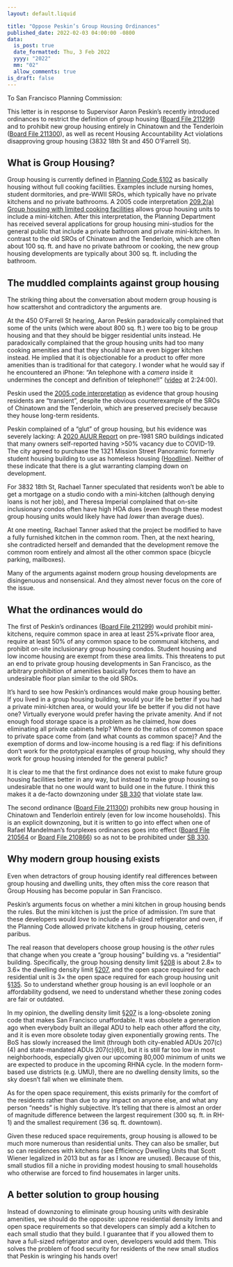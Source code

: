 ```yaml
---
layout: default.liquid

title: "Oppose Peskin’s Group Housing Ordinances"
published_date: 2022-02-03 04:00:00 -0800
data:
  is_post: true
  date_formatted: Thu, 3 Feb 2022
  yyyy: "2022"
  mm: "02"
  allow_comments: true
is_draft: false
---
```


To San Francisco Planning Commission:

This letter is in response to Supervisor Aaron Peskin’s recently introduced ordinances to restrict the definition of group housing ([Board File 211299](https://sfgov.legistar.com/LegislationDetail.aspx?ID=5363334&GUID=C4AD7D04-C2FC-4F36-A769-40D7EB8CDA9C)) and to prohibit new group housing entirely in Chinatown and the Tenderloin ([Board File 211300](https://sfgov.legistar.com/LegislationDetail.aspx?ID=5363335&GUID=33D6A2FD-022E-4AC1-B279-C153E3D01F69)), as well as recent Housing Accountability Act violations disapproving group housing (3832 18th St and 450 O’Farrell St).


## What is Group Housing?

Group housing is currently defined in [Planning Code §102](https://codelibrary.amlegal.com/codes/san_francisco/latest/sf_planning/0-0-0-49111) as basically housing without full cooking facilities. Examples include nursing homes, student dormitories, and pre-WWII SROs, which typically have no private kitchens and no private bathrooms. A 2005 code interpretation [209.2(a) Group housing with limited cooking facilities](https://codelibrary.amlegal.com/codes/san_francisco/latest/sf_planning/0-0-0-31877) allows group housing units to include a mini-kitchen. After this interpretation, the Planning Department has received several applications for group housing mini-studios for the general public that include a private bathroom and private mini-kitchen. In contrast to the old SROs of Chinatown and the Tenderloin, which are often about 100 sq. ft. and have no private bathroom or cooking, the new group housing developments are typically about 300 sq. ft. including the bathroom.


## The muddled complaints against group housing

The striking thing about the conversation about modern group housing is how scattershot and contradictory the arguments are.

At the 450 O’Farrell St hearing, Aaron Peskin paradoxically complained that some of the units (which were about 800 sq. ft.) were too big to be group housing and that they should be bigger residential units instead. He paradoxically complained that the group housing units had too many cooking amenities and that they should have an even bigger kitchen instead. He implied that it is objectionable for a product to offer more amenities than is traditional for that category. I wonder what he would say if he encountered an iPhone: “An telephone with a _camera_ inside it undermines the concept and definition of telephone!!” ([video](https://sanfrancisco.granicus.com/MediaPlayer.php?view_id=10&clip_id=39465) at 2:24:00).

Peskin used the [2005 code interpretation](https://codelibrary.amlegal.com/codes/san_francisco/latest/sf_planning/0-0-0-31877) as evidence that group housing residents are “transient”, despite the obvious counterexample of the SROs of Chinatown and the Tenderloin, which are preserved precisely because they house long-term residents.

Peskin complained of a “glut” of group housing, but his evidence was severely lacking: A [2020 AUUR Report](https://sfgov.legistar.com/View.ashx?M=F&ID=9864476&GUID=F4C84C67-D576-4170-A3BD-CEB70F7C2D1C) on pre-1981 SRO buildings indicated that many owners self-reported having >50% vacancy due to COVID-19. The city agreed to purchase the 1321 Mission Street Panoramic formerly student housing building to use as homeless housing ([Hoodline](https://hoodline.com/2021/10/supes-approve-panoramic-apartments-for-homeless-housing-despite-community-pushback/)). Neither of these indicate that there is a glut warranting clamping down on development.

For 3832 18th St, Rachael Tanner speculated that residents won’t be able to get a mortgage on a studio condo with a mini-kitchen (although denying loans is not her job), and Theresa Imperial complained that on-site inclusionary condos often have high HOA dues (even though these modest group housing units would likely have had _lower_ than average dues).

At one meeting, Rachael Tanner asked that the project be modified to have a fully furnished kitchen in the common room. Then, at the next hearing, she contradicted herself and demanded that the development remove the common room entirely and almost all the other common space (bicycle parking, mailboxes).

Many of the arguments against modern group housing developments are disingenuous and nonsensical. And they almost never focus on the core of the issue.


## What the ordinances would do

The first of Peskin’s ordinances ([Board File 211299](https://sfgov.legistar.com/LegislationDetail.aspx?ID=5363334&GUID=C4AD7D04-C2FC-4F36-A769-40D7EB8CDA9C)) would prohibit mini-kitchens, require common space in area at least 25%×private floor area, require at least 50% of any common space to be communal kitchens, and prohibit on-site inclusionary group housing condos. Student housing and low income housing are exempt from these area limits. This threatens to put an end to private group housing developments in San Francisco, as the arbitrary prohibition of amenities basically forces them to have an undesirable floor plan similar to the old SROs.

It’s hard to see how Peskin’s ordinances would make group housing better. If you lived in a group housing building, would your life be better if you had a private mini-kitchen area, or would your life be better if you did not have one? Virtually everyone would prefer having the private amenity. And if not enough food storage space is a problem as he claimed, how does eliminating all private cabinets help? Where do the ratios of common space to private space come from (and what counts as common space)? And the exemption of dorms and low-income housing is a red flag: if his definitions don’t work for the prototypical examples of group housing, why should they work for group housing intended for the general public?

It is clear to me that the first ordinance does not exist to make future group housing facilities better in any way, but instead to make group housing so undesirable that no one would want to build one in the future. I think this makes it a de-facto downzoning under [SB 330](https://leginfo.legislature.ca.gov/faces/billTextClient.xhtml?bill_id=201920200SB330) that violate state law.

The second ordinance ([Board File 211300](https://sfgov.legistar.com/LegislationDetail.aspx?ID=5363335&GUID=33D6A2FD-022E-4AC1-B279-C153E3D01F69)) prohibits new group housing in Chinatown and Tenderloin entirely (even for low income households). This is an explicit downzoning, but it is written to go into effect when one of Rafael Mandelman’s fourplexes ordinances goes into effect ([Board File 210564](https://sfgov.legistar.com/LegislationDetail.aspx?ID=4960277&GUID=150EFEF3-F0F7-41FF-8715-A1B40AD515BB) or [Board File 210866](https://sfgov.legistar.com/LegislationDetail.aspx?ID=5072893&GUID=C27DBDB3-DB6A-4A94-9A34-A6B056990468)) so as not to be prohibited under [SB 330](https://leginfo.legislature.ca.gov/faces/billTextClient.xhtml?bill_id=201920200SB330).


## Why modern group housing exists

Even when detractors of group housing identify real differences between group housing and dwelling units, they often miss the core reason that Group Housing has become popular in San Francisco.

Peskin’s arguments focus on whether a mini kitchen in group housing bends the rules. But the mini kitchen is just the price of admission. I’m sure that these developers would _love_ to include a full-sized refrigerator and oven, if the Planning Code allowed private kitchens in group housing, ceteris paribus.

The real reason that developers choose group housing is the _other_ rules that change when you create a “group housing” building vs. a “residential” building. Specifically, the group housing density limit [§208](https://codelibrary.amlegal.com/codes/san_francisco/latest/sf_planning/0-0-0-20056#JD_208) is about 2.8× to 3.6× the dwelling density limit [§207](https://codelibrary.amlegal.com/codes/san_francisco/latest/sf_planning/0-0-0-19952), and the open space required for each residential unit is 3× the open space required for each group housing unit [§135](https://codelibrary.amlegal.com/codes/san_francisco/latest/sf_planning/0-0-0-18381). So to understand whether group housing is an evil loophole or an affordability godsend, we need to understand whether these zoning codes are fair or outdated.

In my opinion, the dwelling density limit [§207](https://codelibrary.amlegal.com/codes/san_francisco/latest/sf_planning/0-0-0-19952) is a long-obsolete zoning code that makes San Francisco unaffordable. It was obsolete a generation ago when everybody built an illegal ADU to help each other afford the city, and it is even more obsolete today given exponentially growing rents. The BoS has slowly increased the limit (through both city-enabled ADUs 207(c)(4) and state-mandated ADUs 207(c)(6)), but it is still far too low in most neighborhoods, especially given our upcoming 80,000 minimum of units we are expected to produce in the upcoming RHNA cycle. In the modern form-based use districts (e.g. UMU), there are no dwelling density limits, so the sky doesn’t fall when we eliminate them.

As for the open space requirement, this exists primarily for the comfort of the residents rather than due to any impact on anyone else, and what any person “needs” is highly subjective. It’s telling that there is almost an order of magnitude difference between the largest requirement (300 sq. ft. in RH-1) and the smallest requirement (36 sq. ft. downtown).

Given these reduced space requirements, group housing is allowed to be much more numerous than residential units. They can also be smaller, but so can residences with kitchens (see Efficiency Dwelling Units that Scott Wiener legalized in 2013 but as far as I know are unused). Because of this, small studios fill a niche in providing modest housing to small households who otherwise are forced to find housemates in larger units.


## A better solution to group housing

Instead of downzoning to eliminate group housing units with desirable amenities, we should do the opposite: upzone residential density limits and open space requirements so that developers can simply add a kitchen to each small studio that they build. I guarantee that if you allowed them to have a full-sized refrigerator and oven, developers would add them. This solves the problem of food security for residents of the new small studios that Peskin is wringing his hands over!
